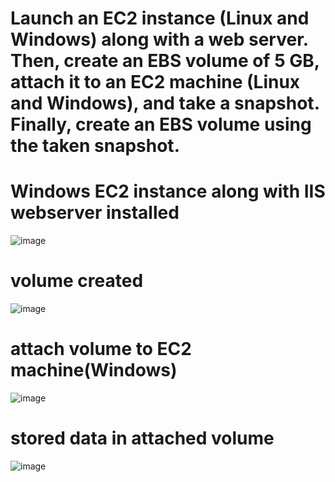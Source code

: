 # Launch an EC2 instance (Linux and Windows) along with a web server. Then, create an EBS volume of 5 GB, attach it to an EC2 machine (Linux and Windows), and take a snapshot. Finally, create an EBS volume using the taken snapshot.

# Windows EC2 instance along with IIS webserver installed

![image](https://github.com/ArpanaM/Guvi_tasks/assets/68733492/92a32106-16fb-4b38-8e0d-93fce909c756)


# volume created 

![image](https://github.com/ArpanaM/Guvi_tasks/assets/68733492/cd0c9eac-8712-4f9f-99af-431949fe24b8)



# attach volume to EC2 machine(Windows)

![image](https://github.com/ArpanaM/Guvi_tasks/assets/68733492/bd1f1bb4-63a2-4e4d-bd3c-33fde2d846b1)


# stored data in attached volume

![image](https://github.com/ArpanaM/Guvi_tasks/assets/68733492/38674df1-a87e-4a78-829c-516cf0dbd568)



